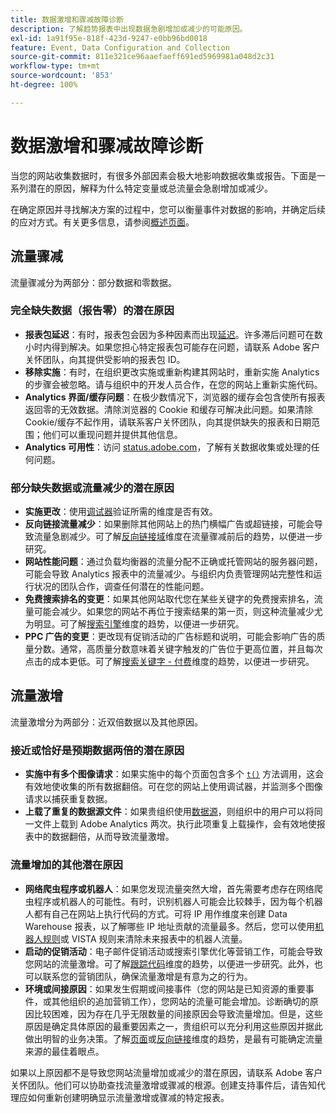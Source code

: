 ```yaml
---
title: 数据激增和骤减故障诊断
description: 了解趋势报表中出现数据急剧增加或减少的可能原因。
exl-id: 1a91f95e-818f-423d-9247-e0bb96bd0018
feature: Event, Data Configuration and Collection
source-git-commit: 811e321ce96aaefaeff691ed5969981a048d2c31
workflow-type: tm+mt
source-wordcount: '853'
ht-degree: 100%

---
```


# 数据激增和骤减故障诊断

当您的网站收集数据时，有很多外部因素会极大地影响数据收集或报告。下面是一系列潜在的原因，解释为什么特定变量或总流量会急剧增加或减少。

在确定原因并寻找解决方案的过程中，您可以衡量事件对数据的影响，并确定后续的应对方式。有关更多信息，请参阅[概述页面](overview.md)。

## 流量骤减

流量骤减分为两部分：部分数据和零数据。

### 完全缺失数据（报告零）的潜在原因

* **报表包延迟**：有时，报表包会因为多种因素而出现[延迟](../latency.md)。许多滞后问题可在数小时内得到解决。如果您担心特定报表包可能存在问题，请联系 Adobe 客户关怀团队，向其提供受影响的报表包 ID。
* **移除实施**：有时，在组织更改实施或重新构建其网站时，重新实施 Analytics 的步骤会被忽略。请与组织中的开发人员合作，在您的网站上重新实施代码。
* **Analytics 界面/缓存问题**：在极少数情况下，浏览器的缓存会包含使所有报表返回零的无效数据。清除浏览器的 Cookie 和缓存可解决此问题。如果清除 Cookie/缓存不起作用，请联系客户关怀团队，向其提供缺失的报表和日期范围；他们可以重现问题并提供其他信息。
* **Analytics 可用性**：访问 [status.adobe.com](https://status.adobe.com/products/1173/)，了解有关数据收集或处理的任何问题。

### 部分缺失数据或流量减少的潜在原因

* **实施更改**：使用[调试器](/help/implement/validate/debugger.md)验证所需的维度是否有效。
* **反向链接流量减少**：如果删除其他网站上的热门横幅广告或超链接，可能会导致流量急剧减少。可了解[反向链接域](/help/components/dimensions/referring-domain.md)维度在流量骤减前后的趋势，以便进一步研究。
* **网站性能问题**：通过负载均衡器的流量分配不正确或托管网站的服务器问题，可能会导致 Analytics 报表中的流量减少。与组织内负责管理网站完整性和运行状况的团队合作，调查任何潜在的性能问题。
* **免费搜索排名的变更**：如果其他网站取代您在某些关键字的免费搜索排名，流量可能会减少。如果您的网站不再位于搜索结果的第一页，则这种流量减少尤为明显。可了解[搜索引擎](/help/components/dimensions/search-engine.md)维度的趋势，以便进一步研究。
* **PPC 广告的变更**：更改现有促销活动的广告标题和说明，可能会影响广告的质量分数。通常，高质量分数意味着关键字触发的广告位于更高位置，并且每次点击的成本更低。可了解[搜索关键字 - 付费](/help/components/dimensions/search-keyword.md)维度的趋势，以便进一步研究。

## 流量激增

流量激增分为两部分：近双倍数据以及其他原因。

### 接近或恰好是预期数据两倍的潜在原因

* **实施中有多个图像请求**：如果实施中的每个页面包含多个 [`t()`](/help/implement/vars/functions/t-method.md) 方法调用，这会有效地使收集的所有数据翻倍。可在您的网站上使用调试器，并监测多个图像请求以捕获重复数据。
* **上载了重复的数据源文件**：如果贵组织使用[数据源](/help/import/data-sources/overview.md)，则组织中的用户可以将同一文件上载到 Adobe Analytics 两次。执行此项重复上载操作，会有效地使报表中的数据翻倍，从而导致流量激增。

### 流量增加的其他潜在原因

* **网络爬虫程序或机器人**：如果您发现流量突然大增，首先需要考虑存在网络爬虫程序或机器人的可能性。有时，识别机器人可能会比较棘手，因为每个机器人都有自己在网站上执行代码的方式。可将 IP 用作维度来创建 Data Warehouse 报表，以了解哪些 IP 地址贡献的流量最多。然后，您可以使用[机器人规则](/help/admin/admin/c-manage-report-suites/c-edit-report-suites/general/bot-removal/bot-rules.md)或 VISTA 规则来清除未来报表中的机器人流量。
* **启动的促销活动**：电子邮件促销活动或搜索引擎优化等营销工作，可能会导致您网站的流量激增。可了解[跟踪代码](/help/components/dimensions/tracking-code.md)维度的趋势，以便进一步研究。此外，也可以联系您的营销团队，确保流量激增是有意为之的行为。
* **环境或间接原因**：如果发生假期或间接事件（您的网站是已知资源的重要事件，或其他组织的追加营销工作），您网站的流量可能会增加。诊断确切的原因比较困难，因为存在几乎无限数量的间接原因会导致流量增加。但是，这些原因是确定具体原因的最重要因素之一，贵组织可以充分利用这些原因并据此做出明智的业务决策。了解[页面](/help/components/dimensions/page.md)或[反向链接](/help/components/dimensions/referrer.md)维度的趋势，是最有可能确定流量来源的最佳着眼点。

如果以上原因都不是导致您网站流量增加或减少的潜在原因，请联系 Adobe 客户关怀团队。他们可以协助查找流量激增或骤减的根源。创建支持事件后，请告知代理应如何重新创建明确显示流量激增或骤减的特定报表。

